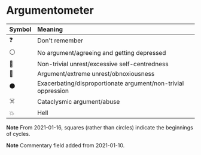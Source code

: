 # Argumentometer

| Symbol | Meaning                                                       |
| ------ | :------------------------------------------------------------ |
| ❓     | Don't remember                                                |
| ⚪️     | No argument/agreeing and getting depressed                    |
| 🔵     | Non-trivial unrest/excessive self-centredness                 |
| 🔴     | Argument/extreme unrest/obnoxiousness                         |
| ⚫️     | Exacerbating/disproportionate argument/non-trivial oppression |
| ☠️      | Cataclysmic argument/abuse                                    |
| 💥     | Hell                                                          |

**Note** From 2021-01-16, squares (rather than circles) indicate the
beginnings of cycles.

**Note** Commentary field added from 2021-01-10.
